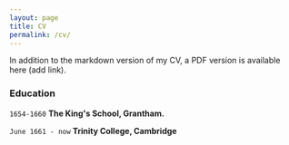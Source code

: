 ```yaml
---
layout: page
title: CV
permalink: /cv/
---
```


In addition to the markdown version of my CV, a PDF version is available here (add link).

### Education

`1654-1660`
__The King's School, Grantham.__

`June 1661 - now`
__Trinity College, Cambridge__





